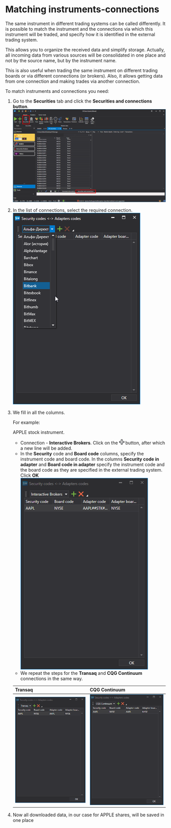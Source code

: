 # Matching instruments\-connections

The same instrument in different trading systems can be called differently. It is possible to match the instrument and the connections via which this instrument will be traded, and specify how it is identified in the external trading system.

This allows you to organize the received data and simplify storage. Actually, all incoming data from various sources will be consolidated in one place and not by the source name, but by the instrument name.

This is also useful when trading the same instrument on different trading boards or via different connections (or brokers). Also, it allows getting data from one connection and making trades via another connection.

To match instruments and connections you need:

1. Go to the **Securities** tab and click the **Securities and connections button**.![Designer Security mapping 01 00](../../../images/designer_security_mapping_01_00.png)
2. In the list of connections, select the required connection.![Designer Security mapping 01](../../../images/designer_security_mapping_01.png)
3. We fill in all the columns.

   For example:

   APPLE stock instrument.
   - Connection \- **Interactive Brokers**. Click on the ![Designer Creation tool 00](../../../images/designer_creation_tool_00.png) button, after which a new line will be added. 
   - In the **Security** code and **Board code** columns, specify the instrument code and board code. In the columns **Security code in adapter** and **Board code in adapter** specify the instrument code and the board code as they are specified in the external trading system. Click **OK** ![Designer Security mapping 01 01](../../../images/designer_security_mapping_01_01.png)
   - We repeat the steps for the **Transaq** and **CQG Continuum** connections in the same way. 

   | **Transaq**                                                                       | **CQG Continuum**                                                                 |
   | --------------------------------------------------------------------------------- | --------------------------------------------------------------------------------- |
   | ![Designer Security mapping 01 02](../../../images/designer_security_mapping_01_02.png) | ![Designer Security mapping 01 03](../../../images/designer_security_mapping_01_03.png) |
4. Now all downloaded data, in our case for APPLE shares, will be saved in one place 
